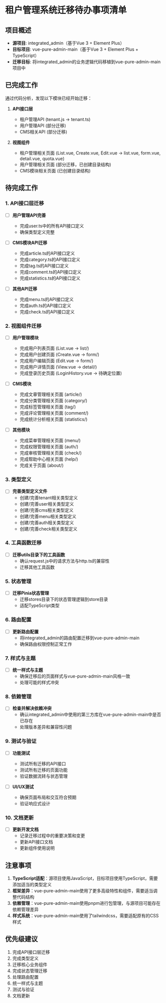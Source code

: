 # 租户管理系统迁移待办事项清单

## 项目概述

- **源项目**: integrated_admin（基于Vue 3 + Element Plus）
- **目标项目**: vue-pure-admin-main（基于Vue 3 + Element Plus + TypeScript）
- **迁移目标**: 将integrated_admin的业务逻辑代码移植到vue-pure-admin-main项目中

## 已完成工作

通过代码分析，发现以下模块已经开始迁移：

1. **API接口层**
   - 租户管理API (tenant.js → tenant.ts)
   - 用户管理API (部分迁移)
   - CMS相关API (部分迁移)

2. **视图组件**
   - 租户管理相关页面 (List.vue, Create.vue, Edit.vue → list.vue, form.vue, detail.vue, quota.vue)
   - 用户管理相关页面 (部分迁移，已创建目录结构)
   - CMS模块相关页面 (已创建目录结构)

## 待完成工作

### 1. API接口层迁移

- [ ] **用户管理API完善**
  - 完成user.ts中的所有API接口定义
  - 确保类型定义完整
  
- [ ] **CMS模块API迁移**
  - 完成article.ts的API接口定义
  - 完成category.ts的API接口定义
  - 完成tag.ts的API接口定义
  - 完成comment.ts的API接口定义
  - 完成statistics.ts的API接口定义
  
- [ ] **其他API迁移**
  - 完成menu.ts的API接口定义
  - 完成auth.ts的API接口定义
  - 完成check.ts的API接口定义

### 2. 视图组件迁移

- [ ] **用户管理模块**
  - 完成用户列表页面 (List.vue → list/)
  - 完成用户创建页面 (Create.vue → form/)
  - 完成用户编辑页面 (Edit.vue → form/)
  - 完成用户详情页面 (View.vue → detail/)
  - 完成登录历史页面 (LoginHistory.vue → 待确定位置)
  
- [ ] **CMS模块**
  - 完成文章管理相关页面 (article/)
  - 完成分类管理相关页面 (category/)
  - 完成标签管理相关页面 (tag/)
  - 完成评论管理相关页面 (comment/)
  - 完成统计分析相关页面 (statistics/)
  
- [ ] **其他模块**
  - 完成菜单管理相关页面 (menu/)
  - 完成权限管理相关页面 (auth/)
  - 完成审核管理相关页面 (check/)
  - 完成帮助中心相关页面 (help/)
  - 完成关于页面 (about/)

### 3. 类型定义

- [ ] **完善类型定义文件**
  - 创建/完善tenant相关类型定义
  - 创建/完善user相关类型定义
  - 创建/完善cms相关类型定义
  - 创建/完善menu相关类型定义
  - 创建/完善auth相关类型定义
  - 创建/完善check相关类型定义

### 4. 工具函数迁移

- [ ] **迁移utils目录下的工具函数**
  - 确认request.js中的请求方法与http.ts的兼容性
  - 迁移其他工具函数

### 5. 状态管理

- [ ] **迁移Pinia状态管理**
  - 迁移stores目录下的状态管理逻辑到store目录
  - 适配TypeScript类型

### 6. 路由配置

- [ ] **更新路由配置**
  - 将integrated_admin的路由配置迁移到vue-pure-admin-main
  - 确保路由权限控制正常工作

### 7. 样式与主题

- [ ] **统一样式与主题**
  - 确保迁移后的页面样式与vue-pure-admin-main风格一致
  - 处理可能的样式冲突

### 8. 依赖管理

- [ ] **检查并解决依赖冲突**
  - 确认integrated_admin中使用的第三方库在vue-pure-admin-main中是否已存在
  - 处理版本差异和兼容性问题

### 9. 测试与验证

- [ ] **功能测试**
  - 测试所有迁移的API接口
  - 测试所有迁移的页面功能
  - 验证数据流转与状态管理

- [ ] **UI/UX测试**
  - 确保页面布局和交互符合预期
  - 验证响应式设计

### 10. 文档更新

- [ ] **更新开发文档**
  - 记录迁移过程中的重要决策和变更
  - 更新API接口文档
  - 更新组件使用说明

## 注意事项

1. **TypeScript适配**：源项目使用JavaScript，目标项目使用TypeScript，需要添加适当的类型定义
2. **框架差异**：vue-pure-admin-main使用了更多高级特性和组件，需要适当调整代码结构
3. **依赖管理**：vue-pure-admin-main使用pnpm进行包管理，与源项目可能存在依赖管理差异
4. **样式系统**：vue-pure-admin-main使用了tailwindcss，需要适配原有的CSS样式

## 优先级建议

1. 完成API接口层迁移
2. 完成类型定义
3. 迁移核心业务组件
4. 完成状态管理迁移
5. 处理路由配置
6. 统一样式与主题
7. 测试与验证
8. 文档更新 